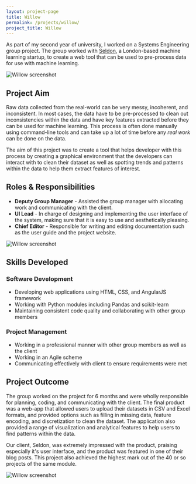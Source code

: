 ```yaml
---
layout: project-page
title: Willow
permalink: /projects/willow/
project_title: Willow
---
```


As part of my second year of university, I worked on a Systems Engineering group project. The group worked with [Seldon](http://www.seldon.io), a London-based machine learning startup, to create a web tool that can be used to pre-process data for use with machine learning.

![Willow screenshot](http://gcky.github.io/assets/tungsten/transform.png "Willow screenshot")

## Project Aim

Raw data collected from the real-world can be very messy, incoherent, and inconsistent. In most cases, the data have to be pre-processed to clean out inconsistencies within the data and have key features extracted before they can be used for machine learning. This process is often done manually using command-line tools and can take up a lot of time before any *real work* can be done on the data.

The aim of this project was to create a tool that helps developer with this process by creating a graphical environment that the developers can interact with to clean their dataset as well as spotting trends and patterns within the data to help them extract features of interest.

## Roles & Responsibilities

- **Deputy Group Manager** - Assisted the group manager with allocating work and communicating with the client. 
- **UI Lead** - In charge of designing and implementing the user interface of the system, making sure that it is easy to use and aesthetically pleasing. 
- **Chief Editor** - Responsible for writing and editing documentation such as the user guide and the project website.

![Willow screenshot](http://gcky.github.io/assets/tungsten/analyze.png "Willow screenshot")

## Skills Developed

### Software Development

- Developing web applications using HTML, CSS, and AngularJS framework
- Working with Python modules including Pandas and scikit-learn
- Maintaining consistent code quality and collaborating with other group members

### Project Management

- Working in a professional manner with other group members as well as the client
- Working in an Agile scheme
- Communicating effectively with client to ensure requirements were met

## Project Outcome

The group worked on the project for 6 months and were wholly responsible for planning, coding, and communicating with the client. The final product was a web-app that allowed users to upload their datasets in CSV and Excel formats, and provided options such as filling in missing data, feature encoding, and discretization to clean the dataset. The application also provided a range of visualization and analytical features to help users to find patterns within the data.

Our client, Seldon, was extremely impressed with the product, praising especially it's user interface, and the product was featured in one of their blog posts. This project also achieved the highest mark out of the 40 or so projects of the same module.

![Willow screenshot](http://gcky.github.io/assets/tungsten/visualize.png "Willow screenshot")